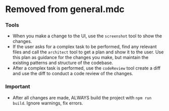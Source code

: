 # Removed from general.mdc

### Tools

- When you make a change to the UI, use the `screenshot` tool to show the changes.
- If the user asks for a complex task to be performed, find any relevant files and call the `architect` tool to get a plan and show it to the user. Use this plan as guidance for the changes you make, but maintain the existing patterns and structure of the codebase.
- After a complex task is performed, use the `codeReview` tool create a diff and use the diff to conduct a code review of the changes.

### Important

- After all changes are made, ALWAYS build the project with `npm run build`. Ignore warnings, fix errors.

